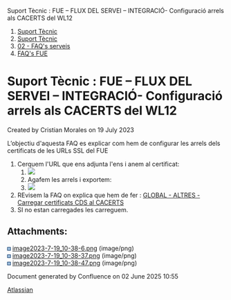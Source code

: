 Suport Tècnic : FUE – FLUX DEL SERVEI – INTEGRACIÓ- Configuració arrels als CACERTS del WL12  

1.  [Suport Tècnic](index.html)
2.  [Suport Tècnic](13893782.html)
3.  [02 - FAQ's serveis](26313393.html)
4.  [FAQ's FUE](28705571.html)

Suport Tècnic : FUE – FLUX DEL SERVEI – INTEGRACIÓ- Configuració arrels als CACERTS del WL12
============================================================================================

Created by Cristian Morales on 19 July 2023

L’objectiu d'aquesta FAQ es explicar com hem de configurar les arrels dels certificats de les URLs SSL del FUE

1.  Cerquem l'URL que ens adjunta l'ens i anem al certificat:
    1.  ![](attachments/93356717/93356718.png)
    2.  Agafem les arrels i exportem:
    3.  ![](attachments/93356717/93356720.png)
2.  REvisem la FAQ on explica que hem de fer : [GLOBAL - ALTRES - Carregar certificats CDS al CACERTS](GLOBAL---ALTRES---Carregar-certificats-CDS-al-CACERTS_30870049.html)
3.  SI no estan carregades les carreguem.

  

Attachments:
------------

![](images/icons/bullet_blue.gif) [image2023-7-19\_10-38-6.png](attachments/93356717/93356718.png) (image/png)  
![](images/icons/bullet_blue.gif) [image2023-7-19\_10-38-37.png](attachments/93356717/93356719.png) (image/png)  
![](images/icons/bullet_blue.gif) [image2023-7-19\_10-38-47.png](attachments/93356717/93356720.png) (image/png)  

Document generated by Confluence on 02 June 2025 10:55

[Atlassian](http://www.atlassian.com/)